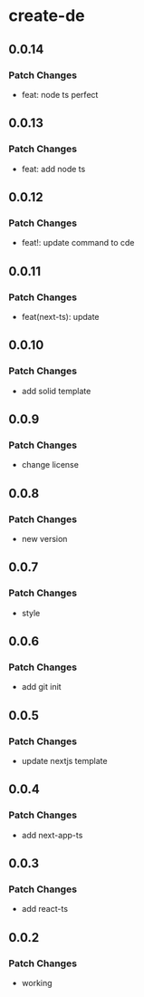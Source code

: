 # create-de

## 0.0.14

### Patch Changes

- feat: node ts perfect

## 0.0.13

### Patch Changes

- feat: add node ts

## 0.0.12

### Patch Changes

- feat!: update command to cde

## 0.0.11

### Patch Changes

- feat(next-ts): update

## 0.0.10

### Patch Changes

- add solid template

## 0.0.9

### Patch Changes

- change license

## 0.0.8

### Patch Changes

- new version

## 0.0.7

### Patch Changes

- style

## 0.0.6

### Patch Changes

- add git init

## 0.0.5

### Patch Changes

- update nextjs template

## 0.0.4

### Patch Changes

- add next-app-ts

## 0.0.3

### Patch Changes

- add react-ts

## 0.0.2

### Patch Changes

- working
